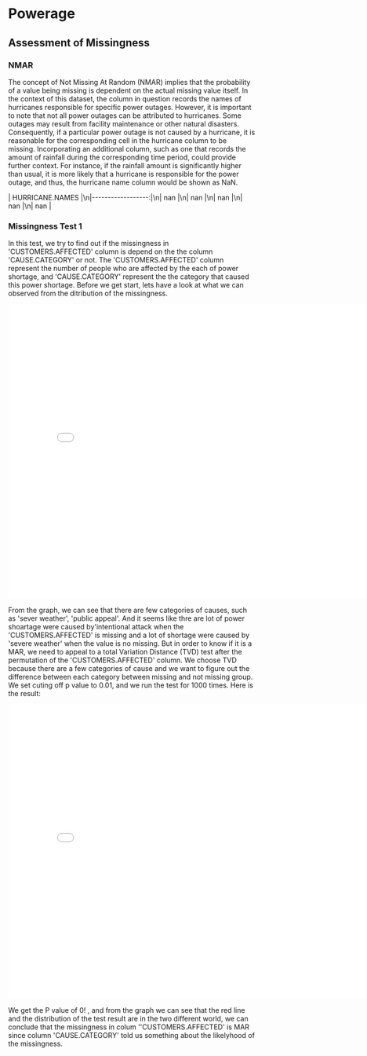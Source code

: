 # Powerage
## Assessment of Missingness
### NMAR
The concept of Not Missing At Random (NMAR) implies that the probability of a value being missing is dependent on the actual missing value itself. In the context of this dataset, the column in question records the names of hurricanes responsible for specific power outages. However, it is important to note that not all power outages can be attributed to hurricanes. Some outages may result from facility maintenance or other natural disasters.
Consequently, if a particular power outage is not caused by a hurricane, it is reasonable for the corresponding cell in the hurricane column to be missing. Incorporating an additional column, such as one that records the amount of rainfall during the corresponding time period, could provide further context. For instance, if the rainfall amount is significantly higher than usual, it is more likely that a hurricane is responsible for the power outage, and thus, the hurricane name column would be shown as NaN. 

|   HURRICANE.NAMES |\n|------------------:|\n|               nan |\n|               nan |\n|               nan |\n|               nan |\n|               nan |

### Missingness Test 1
In this test, we try to find out if the missingness in 'CUSTOMERS.AFFECTED' column is depend on the the column 'CAUSE.CATEGORY' or not. The 'CUSTOMERS.AFFECTED' column represent the number of people who are affected by the each of power shortage, and 'CAUSE.CATEGORY' represent the the category that caused this power shortage. Before we get start, lets have a look at what we can observed from the ditribution of the missingness. 
<iframe src="assets/missing_observed_graph1.html" width=800 height=600 frameBorder=0></iframe>

From the graph, we can see that there are few categories of causes, such as 'sever weather', 'public appeal'. And it seems like thre are lot of power shoartage were caused by'intentional attack when the 'CUSTOMERS.AFFECTED' is missing and a lot of shortage were caused by 'severe weather' when the value is no missing. But in order to know if it is a MAR, we need to appeal to a total Variation Distance (TVD) test after the permutation of the 'CUSTOMERS.AFFECTED' column. We choose TVD because there are a few categories of cause and we want to figure out the difference between each category between missing and not missing group. We set cuting off p value to 0.01, and we run the test for 1000 times. Here is the result:

<iframe src="assets/missing_tvd_tested_graph1.html" width=800 height=600 frameBorder=0></iframe>

We get the P value of 0! , and from the graph we can see that the red line and the distribution of the test result are in the two different world, we can conclude that the missingness in colum ''CUSTOMERS.AFFECTED' is MAR since column 'CAUSE.CATEGORY' told us something about the likelyhood of the missingness. 
